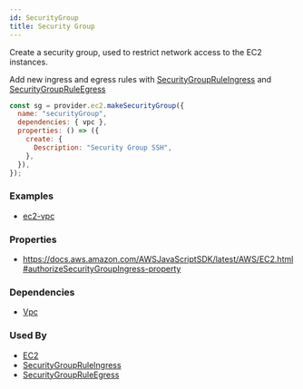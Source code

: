 ```yaml
---
id: SecurityGroup
title: Security Group
---
```


Create a security group, used to restrict network access to the EC2 instances.

Add new ingress and egress rules with [SecurityGroupRuleIngress](./SecurityGroupRuleIngress) and [SecurityGroupRuleEgress](./SecurityGroupRuleEgress)

```js
const sg = provider.ec2.makeSecurityGroup({
  name: "securityGroup",
  dependencies: { vpc },
  properties: () => ({
    create: {
      Description: "Security Group SSH",
    },
  }),
});
```

### Examples

- [ec2-vpc](https://github.com/grucloud/grucloud/blob/main/examples/aws/ec2/ec2-vpc/iac.js#L26)

### Properties

- https://docs.aws.amazon.com/AWSJavaScriptSDK/latest/AWS/EC2.html#authorizeSecurityGroupIngress-property

### Dependencies

- [Vpc](./Vpc)

### Used By

- [EC2](./EC2)
- [SecurityGroupRuleIngress](./SecurityGroupRuleIngress)
- [SecurityGroupRuleEgress](./SecurityGroupRuleEgress)
